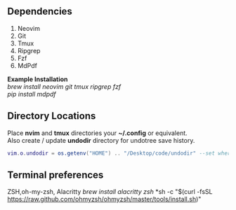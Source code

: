 ## Dependencies
1. Neovim 
2. Git
3. Tmux
4. Ripgrep
5. Fzf
6. MdPdf

**Example Installation**  
*brew install neovim git tmux ripgrep fzf*  
*pip install mdpdf*  


## Directory Locations
Place **nvim** and **tmux** directories your **~/.config** or equivalent.  
Also create / update **undodir** directory for undotree save history.  
```lua
vim.o.undodir = os.getenv("HOME") .. "/Desktop/code/undodir" --set where you want undodir
```

## Terminal preferences
ZSH,oh-my-zsh, Alacritty
*brew install alacritty zsh*
*sh -c "$(curl -fsSL https://raw.github.com/ohmyzsh/ohmyzsh/master/tools/install.sh)"

